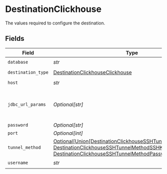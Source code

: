 # DestinationClickhouse

The values required to configure the destination.


## Fields

| Field                                                                                                                                                                                                                                              | Type                                                                                                                                                                                                                                               | Required                                                                                                                                                                                                                                           | Description                                                                                                                                                                                                                                        | Example                                                                                                                                                                                                                                            |
| -------------------------------------------------------------------------------------------------------------------------------------------------------------------------------------------------------------------------------------------------- | -------------------------------------------------------------------------------------------------------------------------------------------------------------------------------------------------------------------------------------------------- | -------------------------------------------------------------------------------------------------------------------------------------------------------------------------------------------------------------------------------------------------- | -------------------------------------------------------------------------------------------------------------------------------------------------------------------------------------------------------------------------------------------------- | -------------------------------------------------------------------------------------------------------------------------------------------------------------------------------------------------------------------------------------------------- |
| `database`                                                                                                                                                                                                                                         | *str*                                                                                                                                                                                                                                              | :heavy_check_mark:                                                                                                                                                                                                                                 | Name of the database.                                                                                                                                                                                                                              |                                                                                                                                                                                                                                                    |
| `destination_type`                                                                                                                                                                                                                                 | [DestinationClickhouseClickhouse](../../models/shared/destinationclickhouseclickhouse.md)                                                                                                                                                          | :heavy_check_mark:                                                                                                                                                                                                                                 | N/A                                                                                                                                                                                                                                                |                                                                                                                                                                                                                                                    |
| `host`                                                                                                                                                                                                                                             | *str*                                                                                                                                                                                                                                              | :heavy_check_mark:                                                                                                                                                                                                                                 | Hostname of the database.                                                                                                                                                                                                                          |                                                                                                                                                                                                                                                    |
| `jdbc_url_params`                                                                                                                                                                                                                                  | *Optional[str]*                                                                                                                                                                                                                                    | :heavy_minus_sign:                                                                                                                                                                                                                                 | Additional properties to pass to the JDBC URL string when connecting to the database formatted as 'key=value' pairs separated by the symbol '&'. (example: key1=value1&key2=value2&key3=value3).                                                   |                                                                                                                                                                                                                                                    |
| `password`                                                                                                                                                                                                                                         | *Optional[str]*                                                                                                                                                                                                                                    | :heavy_minus_sign:                                                                                                                                                                                                                                 | Password associated with the username.                                                                                                                                                                                                             |                                                                                                                                                                                                                                                    |
| `port`                                                                                                                                                                                                                                             | *Optional[int]*                                                                                                                                                                                                                                    | :heavy_minus_sign:                                                                                                                                                                                                                                 | HTTP port of the database.                                                                                                                                                                                                                         | 8123                                                                                                                                                                                                                                               |
| `tunnel_method`                                                                                                                                                                                                                                    | [Optional[Union[DestinationClickhouseSSHTunnelMethodNoTunnel, DestinationClickhouseSSHTunnelMethodSSHKeyAuthentication, DestinationClickhouseSSHTunnelMethodPasswordAuthentication]]](../../models/shared/destinationclickhousesshtunnelmethod.md) | :heavy_minus_sign:                                                                                                                                                                                                                                 | Whether to initiate an SSH tunnel before connecting to the database, and if so, which kind of authentication to use.                                                                                                                               |                                                                                                                                                                                                                                                    |
| `username`                                                                                                                                                                                                                                         | *str*                                                                                                                                                                                                                                              | :heavy_check_mark:                                                                                                                                                                                                                                 | Username to use to access the database.                                                                                                                                                                                                            |                                                                                                                                                                                                                                                    |